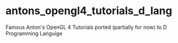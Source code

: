 # antons_opengl4_tutorials_d_lang
Famous Anton's OpenGL 4 Tutorials ported (partially for now) to D Programming Languige
